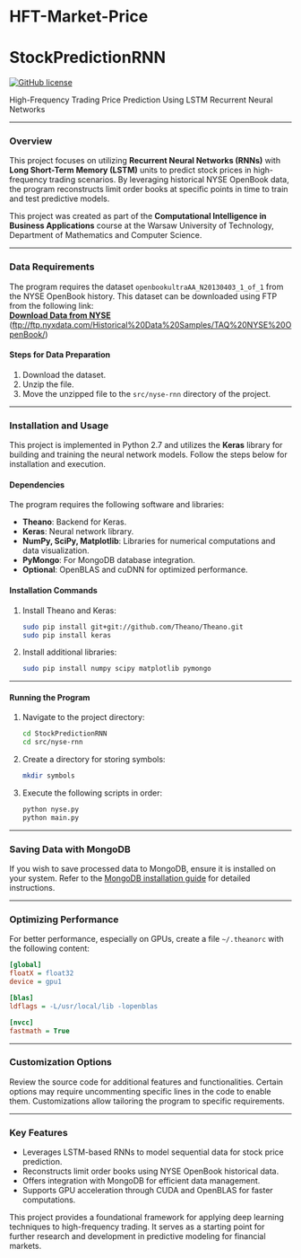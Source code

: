 # HFT-Market-Price






# StockPredictionRNN  

[![GitHub license](https://img.shields.io/github/license/mashape/apistatus.svg)](https://raw.githubusercontent.com/dzitkowskik/StockPredictionRNN/master/LICENSE)  

High-Frequency Trading Price Prediction Using LSTM Recurrent Neural Networks  

---

### **Overview**  

This project focuses on utilizing **Recurrent Neural Networks (RNNs)** with **Long Short-Term Memory (LSTM)** units to predict stock prices in high-frequency trading scenarios. By leveraging historical NYSE OpenBook data, the program reconstructs limit order books at specific points in time to train and test predictive models. 

This project was created as part of the **Computational Intelligence in Business Applications** course at the Warsaw University of Technology, Department of Mathematics and Computer Science.

---

### **Data Requirements**  

The program requires the dataset `openbookultraAA_N20130403_1_of_1` from the NYSE OpenBook history. This dataset can be downloaded using FTP from the following link:  
**[Download Data from NYSE](ftp://ftp.nyxdata.com/Historical%20Data%20Samples/TAQ%20NYSE%20OpenBook/)**  (ftp://ftp.nyxdata.com/Historical%20Data%20Samples/TAQ%20NYSE%20OpenBook/)

#### **Steps for Data Preparation**  
1. Download the dataset.  
2. Unzip the file.  
3. Move the unzipped file to the `src/nyse-rnn` directory of the project.

---

### **Installation and Usage**  

This project is implemented in Python 2.7 and utilizes the **Keras** library for building and training the neural network models. Follow the steps below for installation and execution.

#### **Dependencies**  

The program requires the following software and libraries:  
- **Theano**: Backend for Keras.  
- **Keras**: Neural network library.  
- **NumPy, SciPy, Matplotlib**: Libraries for numerical computations and data visualization.  
- **PyMongo**: For MongoDB database integration.  
- **Optional**: OpenBLAS and cuDNN for optimized performance.

#### **Installation Commands**  

1. Install Theano and Keras:  
   ```bash
   sudo pip install git+git://github.com/Theano/Theano.git
   sudo pip install keras
   ```

2. Install additional libraries:  
   ```bash
   sudo pip install numpy scipy matplotlib pymongo
   ```

---

#### **Running the Program**  

1. Navigate to the project directory:  
   ```bash
   cd StockPredictionRNN
   cd src/nyse-rnn
   ```

2. Create a directory for storing symbols:  
   ```bash
   mkdir symbols
   ```

3. Execute the following scripts in order:  
   ```bash
   python nyse.py
   python main.py
   ```

---

### **Saving Data with MongoDB**  

If you wish to save processed data to MongoDB, ensure it is installed on your system. Refer to the [MongoDB installation guide](https://www.mongodb.com/docs/manual/tutorial/install-mongodb-on-ubuntu/) for detailed instructions.

---

### **Optimizing Performance**  

For better performance, especially on GPUs, create a file `~/.theanorc` with the following content:  

```ini
[global]
floatX = float32
device = gpu1

[blas]
ldflags = -L/usr/local/lib -lopenblas

[nvcc]
fastmath = True
```

---

### **Customization Options**  

Review the source code for additional features and functionalities. Certain options may require uncommenting specific lines in the code to enable them. Customizations allow tailoring the program to specific requirements.

---

### **Key Features**  

- Leverages LSTM-based RNNs to model sequential data for stock price prediction.  
- Reconstructs limit order books using NYSE OpenBook historical data.  
- Offers integration with MongoDB for efficient data management.  
- Supports GPU acceleration through CUDA and OpenBLAS for faster computations.  

This project provides a foundational framework for applying deep learning techniques to high-frequency trading. It serves as a starting point for further research and development in predictive modeling for financial markets.  
